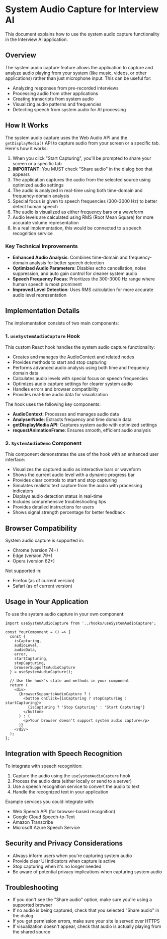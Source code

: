# System Audio Capture for Interview AI

This document explains how to use the system audio capture functionality in the Interview AI application.

## Overview

The system audio capture feature allows the application to capture and analyze audio playing from your system (like music, videos, or other applications) rather than just microphone input. This can be useful for:

- Analyzing responses from pre-recorded interviews
- Processing audio from other applications
- Creating transcripts from system audio
- Visualizing audio patterns and frequencies
- Detecting speech from system audio for AI processing

## How It Works

The system audio capture uses the Web Audio API and the `getDisplayMedia()` API to capture audio from your screen or a specific tab. Here's how it works:

1. When you click "Start Capturing", you'll be prompted to share your screen or a specific tab
2. **IMPORTANT**: You MUST check "Share audio" in the dialog box that appears
3. The application captures the audio from the selected source using optimized audio settings
4. The audio is analyzed in real-time using both time-domain and frequency-domain analysis
5. Special focus is given to speech frequencies (300-3000 Hz) to better detect human speech
6. The audio is visualized as either frequency bars or a waveform
7. Audio levels are calculated using RMS (Root Mean Square) for more accurate volume representation
8. In a real implementation, this would be connected to a speech recognition service

### Key Technical Improvements

- **Enhanced Audio Analysis**: Combines time-domain and frequency-domain analysis for better speech detection
- **Optimized Audio Parameters**: Disables echo cancellation, noise suppression, and auto gain control for cleaner system audio
- **Speech Frequency Focus**: Prioritizes the 300-3000 Hz range where human speech is most prominent
- **Improved Level Detection**: Uses RMS calculation for more accurate audio level representation

## Implementation Details

The implementation consists of two main components:

### 1. `useSystemAudioCapture` Hook

This custom React hook handles the system audio capture functionality:

- Creates and manages the AudioContext and related nodes
- Provides methods to start and stop capturing
- Performs advanced audio analysis using both time and frequency domain data
- Calculates audio levels with special focus on speech frequencies
- Optimizes audio capture settings for clearer system audio
- Handles errors and browser compatibility
- Provides real-time audio data for visualization

The hook uses the following key components:

- **AudioContext**: Processes and manages audio data
- **AnalyserNode**: Extracts frequency and time domain data
- **getDisplayMedia API**: Captures system audio with optimized settings
- **requestAnimationFrame**: Ensures smooth, efficient audio analysis

### 2. `SystemAudioDemo` Component

This component demonstrates the use of the hook with an enhanced user interface:

- Visualizes the captured audio as interactive bars or waveform
- Shows the current audio level with a dynamic progress bar
- Provides clear controls to start and stop capturing
- Simulates realistic text capture from the audio with processing indicators
- Displays audio detection status in real-time
- Includes comprehensive troubleshooting tips
- Provides detailed instructions for users
- Shows signal strength percentage for better feedback

## Browser Compatibility

System audio capture is supported in:

- Chrome (version 74+)
- Edge (version 79+)
- Opera (version 62+)

Not supported in:

- Firefox (as of current version)
- Safari (as of current version)

## Usage in Your Application

To use the system audio capture in your own component:

```tsx
import useSystemAudioCapture from '../hooks/useSystemAudioCapture';

const YourComponent = () => {
  const {
    isCapturing,
    audioLevel,
    audioData,
    error,
    startCapturing,
    stopCapturing,
    browserSupportsAudioCapture
  } = useSystemAudioCapture();

  // Use the hook's state and methods in your component
  return (
    <div>
      {browserSupportsAudioCapture ? (
        <button onClick={isCapturing ? stopCapturing : startCapturing}>
          {isCapturing ? 'Stop Capturing' : 'Start Capturing'}
        </button>
      ) : (
        <p>Your browser doesn't support system audio capture</p>
      )}
    </div>
  );
};
```

## Integration with Speech Recognition

To integrate with speech recognition:

1. Capture the audio using the `useSystemAudioCapture` hook
2. Process the audio data (either locally or send to a server)
3. Use a speech recognition service to convert the audio to text
4. Handle the recognized text in your application

Example services you could integrate with:

- Web Speech API (for browser-based recognition)
- Google Cloud Speech-to-Text
- Amazon Transcribe
- Microsoft Azure Speech Service

## Security and Privacy Considerations

- Always inform users when you're capturing system audio
- Provide clear UI indicators when capture is active
- Stop capturing when it's no longer needed
- Be aware of potential privacy implications when capturing system audio

## Troubleshooting

- If you don't see the "Share audio" option, make sure you're using a supported browser
- If no audio is being captured, check that you selected "Share audio" in the dialog
- If you get permission errors, make sure your site is served over HTTPS
- If visualization doesn't appear, check that audio is actually playing from the shared source